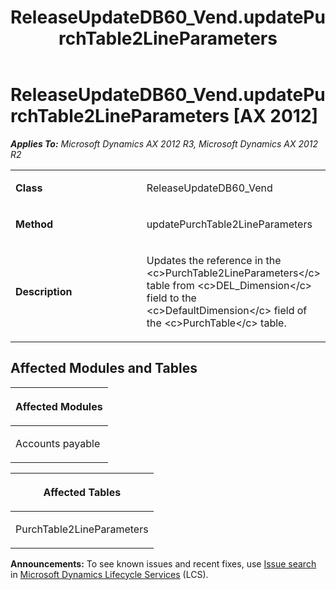 ﻿---
title: ReleaseUpdateDB60_Vend.updatePurchTable2LineParameters
TOCTitle: ReleaseUpdateDB60_Vend.updatePurchTable2LineParameters
ms:assetid: a1589ac9-0823-fd62-38fd-026d8d42a34a
ms:mtpsurl: https://msdn.microsoft.com/en-us/library/JJ736728(v=AX.60)
ms:contentKeyID: 49710161
ms.date: 05/18/2015
mtps_version: v=AX.60
---

# ReleaseUpdateDB60\_Vend.updatePurchTable2LineParameters [AX 2012]


_**Applies To:** Microsoft Dynamics AX 2012 R3, Microsoft Dynamics AX 2012 R2_

<table>
<colgroup>
<col style="width: 50%" />
<col style="width: 50%" />
</colgroup>
<tbody>
<tr class="odd">
<td><p><strong>Class</strong></p></td>
<td><p>ReleaseUpdateDB60_Vend</p></td>
</tr>
<tr class="even">
<td><p><strong>Method</strong></p></td>
<td><p>updatePurchTable2LineParameters</p></td>
</tr>
<tr class="odd">
<td><p><strong>Description</strong></p></td>
<td><p>Updates the reference in the &lt;c&gt;PurchTable2LineParameters&lt;/c&gt; table from &lt;c&gt;DEL_Dimension&lt;/c&gt; field to the &lt;c&gt;DefaultDimension&lt;/c&gt; field of the &lt;c&gt;PurchTable&lt;/c&gt; table.</p></td>
</tr>
</tbody>
</table>


## Affected Modules and Tables

<table>
<colgroup>
<col style="width: 100%" />
</colgroup>
<thead>
<tr class="header">
<th><p>Affected Modules</p></th>
</tr>
</thead>
<tbody>
<tr class="odd">
<td><p>Accounts payable</p></td>
</tr>
</tbody>
</table>


<table>
<colgroup>
<col style="width: 100%" />
</colgroup>
<thead>
<tr class="header">
<th><p>Affected Tables</p></th>
</tr>
</thead>
<tbody>
<tr class="odd">
<td><p>PurchTable2LineParameters</p></td>
</tr>
</tbody>
</table>

  
**Announcements:** To see known issues and recent fixes, use [Issue search](http://go.microsoft.com/fwlink/?linkid=389258) in [Microsoft Dynamics Lifecycle Services](http://go.microsoft.com/fwlink/?linkid=306505) (LCS).


